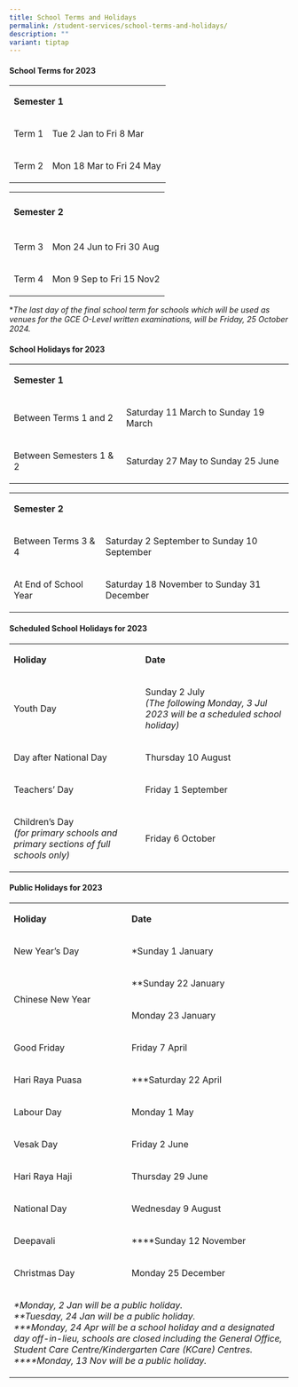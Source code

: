 ```yaml
---
title: School Terms and Holidays
permalink: /student-services/school-terms-and-holidays/
description: ""
variant: tiptap
---
```

<h4><strong>School Terms for 2023</strong></h4>
<table>
    <tbody>
        <tr>
            <td rowspan="1" colspan="2">
                <p><strong>Semester 1</strong>
                </p>
            </td>
        </tr>
        <tr>
            <td rowspan="1" colspan="1">
                <p>Term 1</p>
            </td>
            <td rowspan="1" colspan="1">
                <p>Tue 2 Jan to Fri 8 Mar</p>
            </td>
        </tr>
        <tr>
            <td rowspan="1" colspan="1">
                <p>Term 2</p>
            </td>
            <td rowspan="1" colspan="1">
                <p>Mon 18 Mar to Fri 24 May</p>
            </td>
        </tr>
    </tbody>
</table>
<table>
    <tbody>
        <tr>
            <td rowspan="1" colspan="2">
                <h4><strong>Semester 2</strong></h4>
            </td>
        </tr>
        <tr>
            <td rowspan="1" colspan="1">
                <p>Term 3</p>
            </td>
            <td rowspan="1" colspan="1">
                <p>Mon 24 Jun to Fri 30 Aug</p>
            </td>
        </tr>
        <tr>
            <td rowspan="1" colspan="1">
                <p>Term 4</p>
            </td>
            <td rowspan="1" colspan="1">
                <p>Mon 9 Sep to Fri 15 Nov2</p>
            </td>
        </tr>
    </tbody>
</table>
<p>*<em>The last day of the final school term for schools which will be used as venues for the GCE O-Level written examinations, will be Friday, 25 October 2024.</em>
</p>
<h4><strong>School Holidays for 2023</strong></h4>
<table>
    <tbody>
        <tr>
            <td rowspan="1" colspan="2">
                <p><strong>Semester 1</strong>
                </p>
            </td>
        </tr>
        <tr>
            <td rowspan="1" colspan="1">
                <p>Between Terms 1 and 2</p>
            </td>
            <td rowspan="1" colspan="1">
                <p>Saturday 11 March to Sunday 19 March</p>
            </td>
        </tr>
        <tr>
            <td rowspan="1" colspan="1">
                <p>Between Semesters 1 &amp; 2</p>
            </td>
            <td rowspan="1" colspan="1">
                <p>Saturday 27 May to Sunday 25 June</p>
            </td>
        </tr>
    </tbody>
</table>
<table>
    <tbody>
        <tr>
            <td rowspan="1" colspan="2">
                <p><strong>Semester 2</strong>
                </p>
            </td>
        </tr>
        <tr>
            <td rowspan="1" colspan="1">
                <p>Between Terms 3 &amp; 4</p>
            </td>
            <td rowspan="1" colspan="1">
                <p>Saturday 2 September to Sunday 10 September</p>
            </td>
        </tr>
        <tr>
            <td rowspan="1" colspan="1">
                <p>At End of School Year</p>
            </td>
            <td rowspan="1" colspan="1">
                <p>Saturday 18 November to Sunday 31 December</p>
            </td>
        </tr>
    </tbody>
</table>
<h4><strong>Scheduled School Holidays for 2023</strong></h4>
<table>
    <tbody>
        <tr>
            <td rowspan="1" colspan="1">
                <p><strong>Holiday</strong>
                </p>
            </td>
            <td rowspan="1" colspan="1">
                <p><strong>Date</strong>
                </p>
            </td>
        </tr>
        <tr>
            <td rowspan="1" colspan="1">
                <p>Youth Day</p>
            </td>
            <td rowspan="1" colspan="1">
                <p>Sunday 2 July
                    <br><em>(The following Monday, 3 Jul 2023 will be a scheduled school holiday)</em>
                </p>
            </td>
        </tr>
        <tr>
            <td rowspan="1" colspan="1">
                <p>Day after National Day</p>
            </td>
            <td rowspan="1" colspan="1">
                <p>Thursday 10 August</p>
            </td>
        </tr>
        <tr>
            <td rowspan="1" colspan="1">
                <p>Teachers’ Day</p>
            </td>
            <td rowspan="1" colspan="1">
                <p>Friday 1 September</p>
            </td>
        </tr>
        <tr>
            <td rowspan="1" colspan="1">
                <p>Children’s Day
                    <br><em>(for primary schools and primary sections of full schools only)</em>
                </p>
            </td>
            <td rowspan="1" colspan="1">
                <p>Friday 6 October</p>
            </td>
        </tr>
    </tbody>
</table>
<h4><strong>Public Holidays for 2023</strong></h4>
<table>
    <tbody>
        <tr>
            <td rowspan="1" colspan="1">
                <p><strong>Holiday</strong>
                </p>
            </td>
            <td rowspan="1" colspan="1">
                <p><strong>Date</strong>
                </p>
            </td>
        </tr>
        <tr>
            <td rowspan="1" colspan="1">
                <p>New Year’s Day</p>
            </td>
            <td rowspan="1" colspan="1">
                <p>*Sunday 1 January</p>
            </td>
        </tr>
        <tr>
            <td rowspan="2" colspan="1">
                <p>Chinese New Year</p>
            </td>
            <td rowspan="1" colspan="1">
                <p>**Sunday 22 January</p>
            </td>
        </tr>
        <tr>
            <td rowspan="1" colspan="1">
                <p>Monday 23 January</p>
            </td>
        </tr>
        <tr>
            <td rowspan="1" colspan="1">
                <p>Good Friday</p>
            </td>
            <td rowspan="1" colspan="1">
                <p>Friday 7 April</p>
            </td>
        </tr>
        <tr>
            <td rowspan="1" colspan="1">
                <p>Hari Raya Puasa</p>
            </td>
            <td rowspan="1" colspan="1">
                <p>***Saturday 22 April</p>
            </td>
        </tr>
        <tr>
            <td rowspan="1" colspan="1">
                <p>Labour Day</p>
            </td>
            <td rowspan="1" colspan="1">
                <p>Monday 1 May</p>
            </td>
        </tr>
        <tr>
            <td rowspan="1" colspan="1">
                <p>Vesak Day</p>
            </td>
            <td rowspan="1" colspan="1">
                <p>Friday 2 June</p>
            </td>
        </tr>
        <tr>
            <td rowspan="1" colspan="1">
                <p>Hari Raya Haji</p>
            </td>
            <td rowspan="1" colspan="1">
                <p>Thursday 29 June</p>
            </td>
        </tr>
        <tr>
            <td rowspan="1" colspan="1">
                <p>National Day</p>
            </td>
            <td rowspan="1" colspan="1">
                <p>Wednesday 9 August</p>
            </td>
        </tr>
        <tr>
            <td rowspan="1" colspan="1">
                <p>Deepavali</p>
            </td>
            <td rowspan="1" colspan="1">
                <p>****Sunday 12 November</p>
            </td>
        </tr>
        <tr>
            <td rowspan="1" colspan="1">
                <p>Christmas Day</p>
            </td>
            <td rowspan="1" colspan="1">
                <p>Monday 25 December</p>
            </td>
        </tr>
        <tr>
            <td rowspan="1" colspan="2">
                <p><em>*Monday, 2 Jan will be a public holiday.<br>**Tuesday, 24 Jan will be a public holiday.<br>***Monday, 24 Apr will be a school holiday and a designated day off-in-lieu, schools are closed including the General Office, Student Care Centre/Kindergarten Care (KCare) Centres.<br>****Monday, 13 Nov will be a public holiday.<br></em>
                </p>
            </td>
        </tr>
    </tbody>
</table>
<p></p>